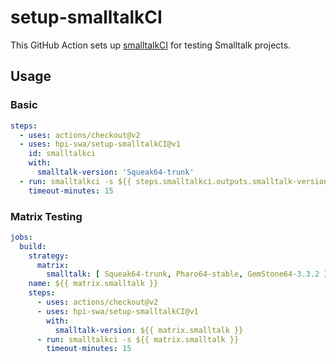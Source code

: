 # setup-smalltalkCI

This GitHub Action sets up [smalltalkCI] for testing Smalltalk projects.

## Usage

### Basic

```yaml
steps:
  - uses: actions/checkout@v2
  - uses: hpi-swa/setup-smalltalkCI@v1
    id: smalltalkci
    with:
      smalltalk-version: 'Squeak64-trunk'
  - run: smalltalkci -s ${{ steps.smalltalkci.outputs.smalltalk-version }}
    timeout-minutes: 15
```

### Matrix Testing

```yaml
jobs:
  build:
    strategy:
      matrix:
        smalltalk: [ Squeak64-trunk, Pharo64-stable, GemStone64-3.3.2 ]
    name: ${{ matrix.smalltalk }}
    steps:
      - uses: actions/checkout@v2
      - uses: hpi-swa/setup-smalltalkCI@v1
        with:
          smalltalk-version: ${{ matrix.smalltalk }}
      - run: smalltalkci -s ${{ matrix.smalltalk }}
        timeout-minutes: 15
```

[smalltalkCI]: https://github.com/hpi-swa/smalltalkCI
